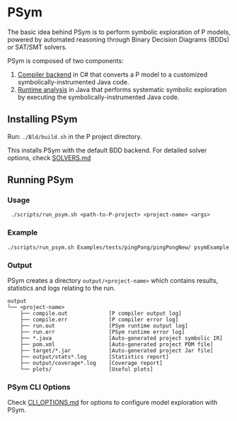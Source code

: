 # PSym

The basic idea behind PSym is to perform symbolic exploration of P models, powered by automated reasoning through Binary Decision Diagrams (BDDs) or SAT/SMT solvers.

PSym is composed of two components: 
  1) [Compiler backend](../../PCompiler/CompilerCore/Backend/Symbolic) in C# that converts a P model to a customized symbolically-instrumented Java code.
  2) [Runtime analysis](../PSymbolicRuntime) in Java that performs systematic symbolic exploration by executing the symbolically-instrumented Java code.

## Installing PSym
Run: `` ./Bld/build.sh `` in the P project directory.

This installs PSym with the default BDD backend. For detailed solver options, check [SOLVERS.md](SOLVERS.md)

## Running PSym

### Usage

     ./scripts/run_psym.sh <path-to-P-project> <project-name> <args> 

### Example
    
    ./scripts/run_psym.sh Examples/tests/pingPong/pingPongNew/ psymExample 

### Output
PSym creates a directory `` output/<project-name> `` which contains results, statistics and logs relating to the run.

    output
    └── <project-name>
        ├── compile.out             [P compiler output log]
        ├── compile.err             [P compiler error log]
        ├── run.out                 [PSym runtime output log]
        ├── run.err                 [PSym runtime error log]
        ├── *.java                  [Auto-generated project symbolic IR]
        ├── pom.xml                 [Auto-generated project POM file]
        ├── target/*.jar            [Auto-generated project Jar file]
        ├── output/stats*.log       [Statistics report]
        ├── output/coverage*.log    [Coverage report]
        └── plots/                  [Useful plots]

### PSym CLI Options
Check [CLI_OPTIONS.md](CLI_OPTIONS.md) for options to configure model exploration with PSym.


